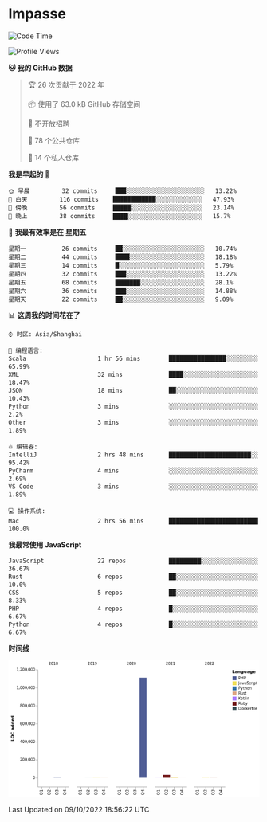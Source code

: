 # Impasse

<!--START_SECTION:waka-->
![Code Time](http://img.shields.io/badge/Code%20Time-1%2C564%20hrs%2037%20mins-blue)

![Profile Views](http://img.shields.io/badge/%E4%B8%AA%E4%BA%BA%E8%B5%84%E6%96%99%E8%A7%82%E7%9C%8B%E6%AC%A1%E6%95%B0-6-blue)

**🐱 我的 GitHub 数据** 

> 🏆 26 次贡献于 2022 年
 > 
> 📦  使用了 63.0 kB GitHub 存储空间 
 > 
> 🚫 不开放招聘
 > 
> 📜 78 个公共仓库 
 > 
> 🔑 14 个私人仓库  
 > 
**我是早起的 🐤** 

```text
🌞 早晨         32 commits     ███░░░░░░░░░░░░░░░░░░░░░░   13.22% 
🌆 白天         116 commits    ████████████░░░░░░░░░░░░░   47.93% 
🌃 傍晚         56 commits     █████░░░░░░░░░░░░░░░░░░░░   23.14% 
🌙 晚上         38 commits     ████░░░░░░░░░░░░░░░░░░░░░   15.7%

```
📅 **我最有效率是在 星期五** 

```text
星期一          26 commits     ██░░░░░░░░░░░░░░░░░░░░░░░   10.74% 
星期二          44 commits     ████░░░░░░░░░░░░░░░░░░░░░   18.18% 
星期三          14 commits     █░░░░░░░░░░░░░░░░░░░░░░░░   5.79% 
星期四          32 commits     ███░░░░░░░░░░░░░░░░░░░░░░   13.22% 
星期五          68 commits     ███████░░░░░░░░░░░░░░░░░░   28.1% 
星期六          36 commits     ███░░░░░░░░░░░░░░░░░░░░░░   14.88% 
星期天          22 commits     ██░░░░░░░░░░░░░░░░░░░░░░░   9.09%

```


📊 **这周我的时间花在了** 

```text
⌚︎ 时区: Asia/Shanghai

💬 编程语言: 
Scala                    1 hr 56 mins        ████████████████░░░░░░░░░   65.99% 
XML                      32 mins             ████░░░░░░░░░░░░░░░░░░░░░   18.47% 
JSON                     18 mins             ██░░░░░░░░░░░░░░░░░░░░░░░   10.43% 
Python                   3 mins              ░░░░░░░░░░░░░░░░░░░░░░░░░   2.2% 
Other                    3 mins              ░░░░░░░░░░░░░░░░░░░░░░░░░   1.89%

🔥 编辑器: 
IntelliJ                 2 hrs 48 mins       ███████████████████████░░   95.42% 
PyCharm                  4 mins              ░░░░░░░░░░░░░░░░░░░░░░░░░   2.69% 
VS Code                  3 mins              ░░░░░░░░░░░░░░░░░░░░░░░░░   1.89%

💻 操作系统: 
Mac                      2 hrs 56 mins       █████████████████████████   100.0%

```

**我最常使用 JavaScript** 

```text
JavaScript               22 repos            █████████░░░░░░░░░░░░░░░░   36.67% 
Rust                     6 repos             ██░░░░░░░░░░░░░░░░░░░░░░░   10.0% 
CSS                      5 repos             ██░░░░░░░░░░░░░░░░░░░░░░░   8.33% 
PHP                      4 repos             █░░░░░░░░░░░░░░░░░░░░░░░░   6.67% 
Python                   4 repos             █░░░░░░░░░░░░░░░░░░░░░░░░   6.67%

```


**时间线**

![Chart not found](https://raw.githubusercontent.com/impasse/impasse/master/charts/bar_graph.png) 


 Last Updated on 09/10/2022 18:56:22 UTC
<!--END_SECTION:waka-->
